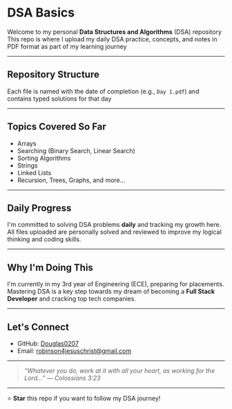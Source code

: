 # DSA Basics
         
Welcome to my personal **Data Structures and Algorithms** (DSA) repository  
This repo is where I upload my daily DSA practice, concepts, and notes in PDF format as part of my learning journey
       
---   
      
## Repository Structure 
 
Each file is named with the date of completion (e.g., `Day 1.pdf`) and contains typed solutions for that day     
  
--- 
    
## Topics Covered So Far  
 
- Arrays    
-  Searching (Binary Search, Linear Search)   
-  Sorting Algorithms  
-  Strings  
-  Linked Lists 
-  Recursion, Trees, Graphs, and more...  

---
 
## Daily Progress

I'm committed to solving DSA problems **daily** and tracking my growth here.  
All files uploaded are personally solved and reviewed to improve my logical thinking and coding skills. 

---

## Why I'm Doing This

I'm currently in my 3rd year of Engineering (ECE), preparing for placements.  
Mastering DSA is a key step towards my dream of becoming a **Full Stack Developer** and cracking top tech companies.

---

## Let's Connect

- GitHub: [Douglas0207](https://github.com/Douglas0207)  
-  Email: robinson4jesuschrist@gmail.com  

---

> _“Whatever you do, work at it with all your heart, as working for the Lord…” — Colossians 3:23_

---

⭐ **Star** this repo if you want to follow my DSA journey!
